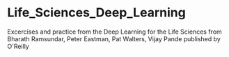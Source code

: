 # Life_Sciences_Deep_Learning
Excercises and practice from the Deep Learning for the Life Sciences from  Bharath Ramsundar, Peter Eastman, Pat Walters, Vijay Pande published by O'Reilly
